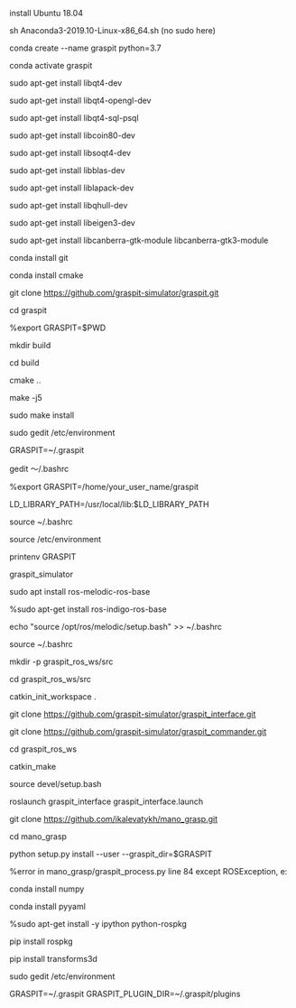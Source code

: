 install Ubuntu 18.04

sh Anaconda3-2019.10-Linux-x86_64.sh (no sudo here)

conda create --name graspit python=3.7

conda activate graspit

sudo apt-get install libqt4-dev

sudo apt-get install libqt4-opengl-dev

sudo apt-get install libqt4-sql-psql

sudo apt-get install libcoin80-dev

sudo apt-get install libsoqt4-dev

sudo apt-get install libblas-dev

sudo apt-get install liblapack-dev

sudo apt-get install libqhull-dev

sudo apt-get install libeigen3-dev

sudo apt-get install libcanberra-gtk-module libcanberra-gtk3-module 

conda install git

conda install cmake

git clone https://github.com/graspit-simulator/graspit.git

cd graspit

%export GRASPIT=$PWD

mkdir build

cd build

cmake ..

make -j5

sudo make install

sudo gedit /etc/environment

GRASPIT=~/.graspit

gedit ～/.bashrc

%export GRASPIT=/home/your_user_name/graspit

LD_LIBRARY_PATH=/usr/local/lib:$LD_LIBRARY_PATH

source ~/.bashrc

source /etc/environment

printenv GRASPIT

graspit_simulator 

sudo apt install ros-melodic-ros-base

%sudo apt-get install ros-indigo-ros-base

echo "source /opt/ros/melodic/setup.bash" >> ~/.bashrc

source ~/.bashrc

mkdir -p graspit_ros_ws/src

cd graspit_ros_ws/src

catkin_init_workspace . 

git clone https://github.com/graspit-simulator/graspit_interface.git

git clone https://github.com/graspit-simulator/graspit_commander.git

cd graspit_ros_ws

catkin_make

source devel/setup.bash

roslaunch graspit_interface graspit_interface.launch

git clone https://github.com/ikalevatykh/mano_grasp.git

cd mano_grasp

python setup.py install --user --graspit_dir=$GRASPIT

%error in mano_grasp/graspit_process.py line 84  except ROSException, e:

conda install numpy

conda install pyyaml

%sudo apt-get install -y ipython python-rospkg

pip install rospkg

pip install transforms3d


sudo gedit /etc/environment 

GRASPIT=~/.graspit
GRASPIT_PLUGIN_DIR=~/.graspit/plugins